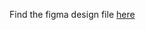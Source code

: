 Find the figma design file [here](https://www.figma.com/file/8G5JSidiRm6umKA0HD4Fo3/MAD?node-id=0%3A1)
